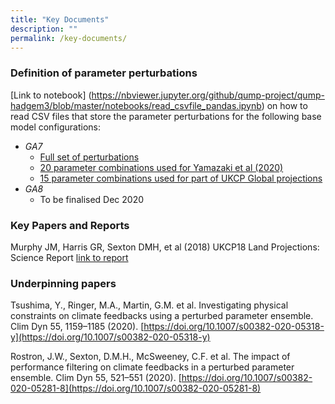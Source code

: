 ```yaml
---
title: "Key Documents"
description: ""
permalink: /key-documents/
---
```


### Definition of parameter perturbations
[Link to notebook] (https://nbviewer.jupyter.org/github/qump-project/qump-hadgem3/blob/master/notebooks/read_csvfile_pandas.ipynb) on how to read CSV files that store the parameter perturbations for the following base model configurations:
   * *GA7*
      * [Full set of perturbations](https://github.com/qump-project/qump-hadgem3/blob/master/data/GA7ParametersWave1and2and3andAtmosWave2b_020916.csv)
      * [20 parameter combinations used for Yamazaki et al (2020)](https://github.com/qump-project/qump-hadgem3/blob/master/data/ukcp18_strand2_ppe20.csv)
      * [15 parameter combinations used for part of UKCP Global projections](https://github.com/qump-project/qump-hadgem3/blob/master/data/ukcp18_strand2_ppe15.csv)
   * *GA8*
      * To be finalised Dec 2020

### Key Papers and Reports

Murphy JM, Harris GR, Sexton DMH, et al (2018) UKCP18 Land Projections: Science Report [link to report](https://www.metoffice.gov.uk/pub/data/weather/uk/ukcp18/science-reports/UKCP18-Land-report.pdf)


### Underpinning papers

Tsushima, Y., Ringer, M.A., Martin, G.M. et al. Investigating physical constraints on climate feedbacks using a perturbed parameter ensemble. Clim Dyn 55, 1159–1185 (2020). [https://doi.org/10.1007/s00382-020-05318-y](https://doi.org/10.1007/s00382-020-05318-y)

Rostron, J.W., Sexton, D.M.H., McSweeney, C.F. et al. The impact of performance filtering on climate feedbacks in a perturbed parameter ensemble. Clim Dyn 55, 521–551 (2020). [https://doi.org/10.1007/s00382-020-05281-8](https://doi.org/10.1007/s00382-020-05281-8)

